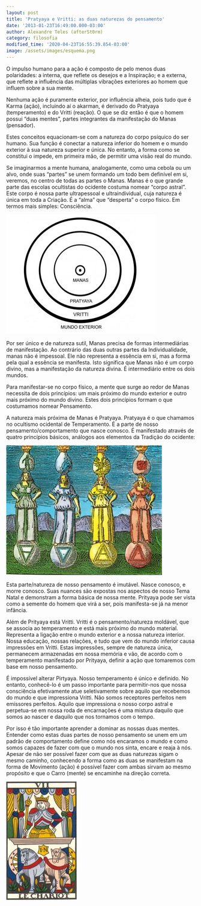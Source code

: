 ```yaml
---
layout: post
title: 'Pratyaya e Vritti: as duas naturezas do pensamento'
date: '2013-01-23T16:49:00.000-03:00'
author: Alexandre Teles (afterSt0rm)
category: filosofia
modified_time: '2020-04-23T16:55:39.854-03:00'
image: /assets/images/esquema.png
---
```


O impulso humano para a ação é composto de pelo menos duas polaridades: a interna, que reflete os desejos e a Inspiração; e a externa, que reflete a influência das múltiplas vibrações exteriores ao homem que influem sobre a sua mente.

Nenhuma ação é puramente exterior, por influência alheia, pois tudo que é Karma (ação), incluindo aí o akarman, é derivado do Pratyaya (temperamento) e do Vritti (reação). O que se diz então é que o homem possui “duas mentes”, partes integrantes da manifestação do Manas (pensador).

Estes conceitos equacionam-se com a natureza do corpo psíquico do ser humano. Sua função é conectar a natureza inferior do homem e o mundo exterior à sua natureza superior e única. No entanto, a forma como se constitui o impede, em primeira mão, de permitir uma visão real do mundo.

Se imaginarmos a mente humana, analogamente, como uma cebola ou um alvo, onde suas “partes” se unem formando um todo bem definível em si, veremos, no centro de todas as partes o Manas. Manas é o que grande parte das escolas ocultistas do ocidente costuma nomear “corpo astral”. Este corpo é nossa parte ultrapessoal e ultraindividual, cuja natureza é única em toda a Criação. É a “alma” que “desperta” o corpo físico. Em termos mais simples: Consciência.

![Esquema Concêntrico da Mente](/assets/images/esquema.png)

Por ser único e de natureza sutil, Manas precisa de formas intermediárias de manifestação. Ao contrário das duas outras partes da Individualidade, manas não é impessoal. Ele não representa a essência em si, mas a forma pela qual a essência se manifesta. Isto significa que Manas não é um corpo divino, mas a manifestação da natureza divina. É intermediário entre os dois mundos.

Para manifestar-se no corpo físico, a mente que surge ao redor de Manas necessita de dois princípios:
um mais próximo do mundo exterior e outro mais próximo do mundo divino. Estes dois princípios formam o que costumamos nomear Pensamento.

A natureza mais próxima de Manas é Pratyaya. Pratyaya é o que chamamos no ocultismo ocidental de Temperamento. É a parte de nosso pensamento/comportamento que nasce conosco. É manifestado através de quatro princípios básicos, análogos aos elementos da Tradição do ocidente:

![Alegoria dos Elementos](/assets/images/elementos.png)

Esta parte/natureza de nosso pensamento é imutável. Nasce conosco, e morre conosco. Suas nuances são expostas nos aspectos de nosso Tema Natal e demonstram a forma básica de nossa mente. Prityaya pode ser vista como a semente do homem que virá a ser, pois manifesta-se já na menor infância.

Além de Prityaya está Vritti. Vritti é o pensamento/natureza moldável, que se associa ao temperamento e está mais próximo do mundo material. Representa a ligação entre o mundo exterior e a nossa natureza interior. Nossa educação, nossas relações, e tudo que vem do mundo inferior causa impressões em Vritti. Estas impressões, sempre de natureza única, permanecem armazenadas em nossa memória e vão, de acordo com o temperamento manifestado por Prityaya, definir a ação que tomaremos com base em nosso pensamento.

É impossível alterar Pirtyaya. Nosso temperamento é único e definido. No entanto, conhecê-lo é um passo importante para permitir-nos que nossa consciência efetivamente atue seletivamente sobre aquilo que recebemos do mundo e que impressiona Vritti. Não somos receptores perfeitos nem emissores perfeitos. Aquilo que impressiona o nosso corpo astral e perpetua-se em nossa roda de encarnações é uma mistura daquilo que somos ao nascer e daquilo que nos tornamos com o tempo.

Por isso é tão importante aprender a dominar as nossas duas mentes. Entender como estas duas partes de nosso pensamento se unem em um padrão de comportamento define como nós encaramos o mundo e como somos capazes de fazer com que o mundo nos sinta, encare e reaja à nós. Apesar de não ser possível fazer com que as duas naturezas sigam o mesmo caminho, conhecendo a forma como as duas se manifestam na forma de Movimento (ação) é possível fazer com ambas sirvam ao mesmo propósito e que o Carro (mente) se encaminhe na direção correta.

![Arcano VII - O Carro](/assets/images/o_carro.png)